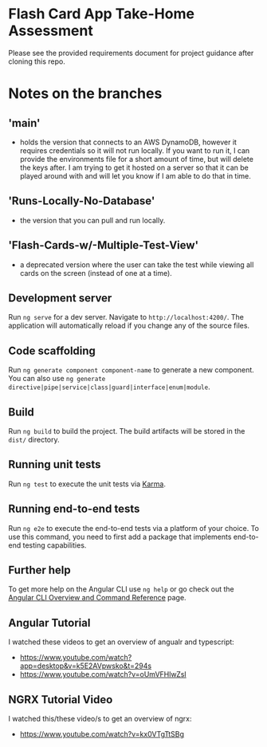 # Flash Card App Take-Home Assessment 

Please see the provided requirements document for project guidance after cloning this repo.

# Notes on the branches
## 'main' 
- holds the version that connects to an AWS DynamoDB, however it requires credentials so it will not run locally. If you want to run it, I can provide the environments file for a short amount of time, but will delete the keys after. I am trying to get it hosted on a server so that it can be played around with and will let you know if I am able to do that in time. 
## 'Runs-Locally-No-Database' 
- the version that you can pull and run locally. 
## 'Flash-Cards-w/-Multiple-Test-View' 
- a deprecated version where the user can take the test while viewing all cards on the screen (instead of one at a time).




## Development server

Run `ng serve` for a dev server. Navigate to `http://localhost:4200/`. The application will automatically reload if you change any of the source files.

## Code scaffolding

Run `ng generate component component-name` to generate a new component. You can also use `ng generate directive|pipe|service|class|guard|interface|enum|module`.

## Build

Run `ng build` to build the project. The build artifacts will be stored in the `dist/` directory.

## Running unit tests

Run `ng test` to execute the unit tests via [Karma](https://karma-runner.github.io).

## Running end-to-end tests

Run `ng e2e` to execute the end-to-end tests via a platform of your choice. To use this command, you need to first add a package that implements end-to-end testing capabilities.

## Further help

To get more help on the Angular CLI use `ng help` or go check out the [Angular CLI Overview and Command Reference](https://angular.dev/tools/cli) page.


## Angular Tutorial

I watched these videos to get an overview of angualr and typescript:
  - https://www.youtube.com/watch?app=desktop&v=k5E2AVpwsko&t=294s
  - https://www.youtube.com/watch?v=oUmVFHlwZsI

## NGRX Tutorial Video
I watched this/these video/s to get an overview of ngrx:
  - https://www.youtube.com/watch?v=kx0VTgTtSBg

